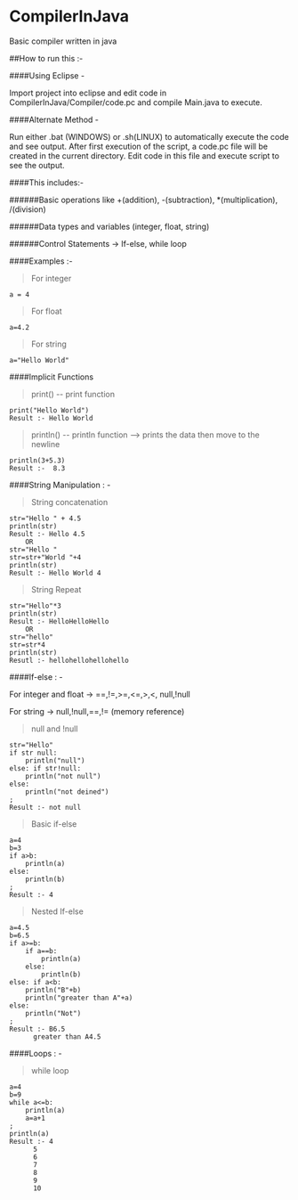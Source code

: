 # CompilerInJava
Basic compiler written in java

##How to run this :-

####Using Eclipse -

Import project into eclipse and edit code in CompilerInJava/Compiler/code.pc and compile Main.java to execute.

####Alternate Method -

Run either .bat (WINDOWS) or .sh(LINUX) to automatically execute the code and see output. After first execution of the script, a code.pc file will be created in the current directory. Edit code in this file and execute script to see the output.

####This includes:- 

######Basic operations like +(addition), -(subtraction), *(multiplication), /(division)

######Data types and variables (integer, float, string)

######Control Statements -> If-else, while loop

####Examples :-

>For integer 
	
	a = 4

>For float 
	
	a=4.2
  
>For string
	
	a="Hello World"
  
####Implicit Functions

>print()  -- print function
  	
  	print("Hello World")
  	Result :- Hello World
  
>println() -- println function --> prints the data then move to the newline
  	
  	println(3+5.3)
  	Result :-  8.3
  
####String Manipulation : -

>String concatenation
  	
  	str="Hello " + 4.5
  	println(str)
  	Result :- Hello 4.5
        OR
  	str="Hello "
  	str=str+"World "+4
  	println(str)
  	Result :- Hello World 4
  
>String Repeat
  	
  	str="Hello"*3
  	println(str)
  	Result :- HelloHelloHello
        OR
  	str="hello"
  	str=str*4
  	println(str)
  	Resutl :- hellohellohellohello
####If-else : -

For integer and float -> ==,!=,>=,<=,>,<, null,!null

For string -> null,!null,==,!= (memory reference)

>null and !null 

	str="Hello"
	if str null:
		println("null")
	else: if str!null:
		println("not null")
	else:
		println("not deined")
	;
	Result :- not null

>Basic if-else

	a=4
	b=3
	if a>b:
		println(a)
	else:
		println(b)
	;
	Result :- 4
	
>Nested If-else
	
	a=4.5
	b=6.5
	if a>=b:
		if a==b:
			println(a)
		else:
			println(b)
	else: if a<b:
		println("B"+b)
		println("greater than A"+a)
	else:
		println("Not")
	;
	Result :- B6.5
		  greater than A4.5

####Loops : -

>while loop

	a=4
	b=9
	while a<=b:
		println(a)
		a=a+1
	;
	println(a)
	Result :- 4
		  5
		  6
		  7
		  8
		  9
		  10
